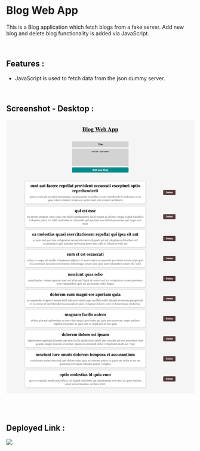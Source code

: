 # **Blog Web App**
This is a Blog application which fetch blogs from a fake server. Add new blog and delete blog functionality is added via JavaScript.
 
</br>

## **Features :**
- JavaScript is used to fetch data from the json dummy server.

</br>

## **Screenshot - Desktop :**

![Web Site Image](https://raw.githubusercontent.com/navneetkumar22/placement_assignment_navneetkumar_jsq12/main/screenshot.png)

<br>

<br>

## **Deployed Link :**
<a href="https://jsquestion12-navneetkumar.netlify.app/" target="_blank"><img src="https://img.shields.io/badge/Netlify-00C7B7?style=for-the-badge&logo=netlify&logoColor=white"/></a>

<br>